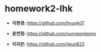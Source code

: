 # homework2-lhk

* **이현경:** https://github.com/hyunk07

* **윤연정:** https://github.com/yunyeonjeong
* **이지은:** https://github.com/jieun822

